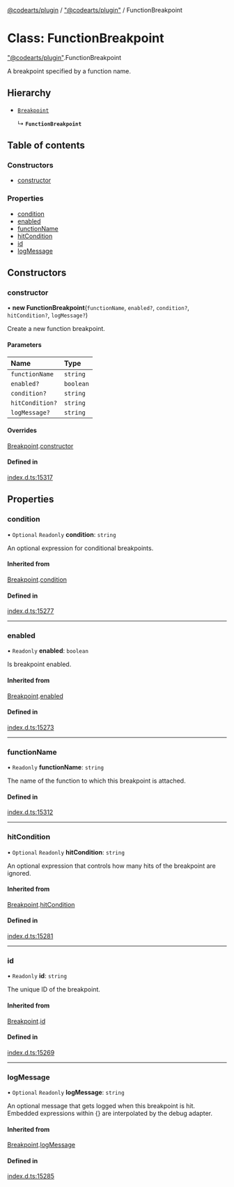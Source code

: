 [@codearts/plugin](../README.md) / ["@codearts/plugin"](../modules/_codearts_plugin_.md) / FunctionBreakpoint

# Class: FunctionBreakpoint

["@codearts/plugin"](../modules/_codearts_plugin_.md).FunctionBreakpoint

A breakpoint specified by a function name.

## Hierarchy

- [`Breakpoint`](codearts_plugin_.Breakpoint.md)

  ↳ **`FunctionBreakpoint`**

## Table of contents

### Constructors

- [constructor](codearts_plugin_.FunctionBreakpoint.md#constructor)

### Properties

- [condition](codearts_plugin_.FunctionBreakpoint.md#condition)
- [enabled](codearts_plugin_.FunctionBreakpoint.md#enabled)
- [functionName](codearts_plugin_.FunctionBreakpoint.md#functionname)
- [hitCondition](codearts_plugin_.FunctionBreakpoint.md#hitcondition)
- [id](codearts_plugin_.FunctionBreakpoint.md#id)
- [logMessage](codearts_plugin_.FunctionBreakpoint.md#logmessage)

## Constructors

### constructor

• **new FunctionBreakpoint**(`functionName`, `enabled?`, `condition?`, `hitCondition?`, `logMessage?`)

Create a new function breakpoint.

#### Parameters

| Name | Type |
| :------ | :------ |
| `functionName` | `string` |
| `enabled?` | `boolean` |
| `condition?` | `string` |
| `hitCondition?` | `string` |
| `logMessage?` | `string` |

#### Overrides

[Breakpoint](codearts_plugin_.Breakpoint.md).[constructor](codearts_plugin_.Breakpoint.md#constructor)

#### Defined in

[index.d.ts:15317](https://github.com/shuyaqian/cloudide-plugin-api/blob/5b69219/index.d.ts#L15317)

## Properties

### condition

• `Optional` `Readonly` **condition**: `string`

An optional expression for conditional breakpoints.

#### Inherited from

[Breakpoint](codearts_plugin_.Breakpoint.md).[condition](codearts_plugin_.Breakpoint.md#condition)

#### Defined in

[index.d.ts:15277](https://github.com/shuyaqian/cloudide-plugin-api/blob/5b69219/index.d.ts#L15277)

___

### enabled

• `Readonly` **enabled**: `boolean`

Is breakpoint enabled.

#### Inherited from

[Breakpoint](codearts_plugin_.Breakpoint.md).[enabled](codearts_plugin_.Breakpoint.md#enabled)

#### Defined in

[index.d.ts:15273](https://github.com/shuyaqian/cloudide-plugin-api/blob/5b69219/index.d.ts#L15273)

___

### functionName

• `Readonly` **functionName**: `string`

The name of the function to which this breakpoint is attached.

#### Defined in

[index.d.ts:15312](https://github.com/shuyaqian/cloudide-plugin-api/blob/5b69219/index.d.ts#L15312)

___

### hitCondition

• `Optional` `Readonly` **hitCondition**: `string`

An optional expression that controls how many hits of the breakpoint are ignored.

#### Inherited from

[Breakpoint](codearts_plugin_.Breakpoint.md).[hitCondition](codearts_plugin_.Breakpoint.md#hitcondition)

#### Defined in

[index.d.ts:15281](https://github.com/shuyaqian/cloudide-plugin-api/blob/5b69219/index.d.ts#L15281)

___

### id

• `Readonly` **id**: `string`

The unique ID of the breakpoint.

#### Inherited from

[Breakpoint](codearts_plugin_.Breakpoint.md).[id](codearts_plugin_.Breakpoint.md#id)

#### Defined in

[index.d.ts:15269](https://github.com/shuyaqian/cloudide-plugin-api/blob/5b69219/index.d.ts#L15269)

___

### logMessage

• `Optional` `Readonly` **logMessage**: `string`

An optional message that gets logged when this breakpoint is hit. Embedded expressions within {} are interpolated by the debug adapter.

#### Inherited from

[Breakpoint](codearts_plugin_.Breakpoint.md).[logMessage](codearts_plugin_.Breakpoint.md#logmessage)

#### Defined in

[index.d.ts:15285](https://github.com/shuyaqian/cloudide-plugin-api/blob/5b69219/index.d.ts#L15285)
